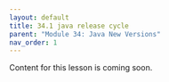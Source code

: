 ```yaml
---
layout: default
title: 34.1 java release cycle
parent: "Module 34: Java New Versions"
nav_order: 1
---
```


Content for this lesson is coming soon.
